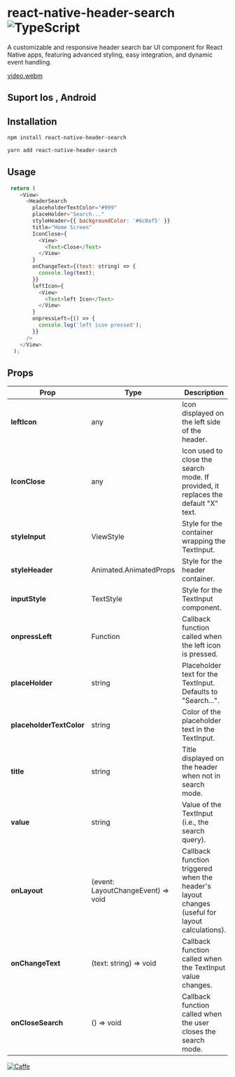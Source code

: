 
# react-native-header-search ![TypeScript](https://img.shields.io/badge/language-TypeScript-blue.svg)


A customizable and responsive header search bar UI component for React Native apps, featuring advanced styling, easy integration, and dynamic event handling.


[video.webm](https://github.com/user-attachments/assets/8d77aa0c-671e-40bd-a82e-8203f753c567)  

## Suport Ios , Android


## Installation

```sh
npm install react-native-header-search
```
```sh
yarn add react-native-header-search
```
## Usage


```js
 return (
    <View>
      <HeaderSearch
        placeholderTextColor="#999"
        placeHolder="Search..."
        styleHeader={{ backgroundColor: '#6c0af5' }}
        title="Home Screen"
        IconClose={
          <View>
            <Text>Close</Text>
          </View>
        }
        onChangeText={(text: string) => {
          console.log(text);
        }}
        leftIcon={
          <View>
            <Text>left Icon</Text>
          </View>
        }
        onpressLeft={() => {
          console.log('left icon pressed');
        }}
      />
    </View>
  );
```
## **Props**

| Prop                | Type                                              | Description                                                                                           | Default Value              |
| ------------------- | ------------------------------------------------- | ----------------------------------------------------------------------------------------------------- | -------------------------- |
| **leftIcon**        | any                                               | Icon displayed on the left side of the header.                                                      |                 |
| **IconClose**       | any                                               | Icon used to close the search mode. If provided, it replaces the default "X" text.                   |                |
| **styleInput**      | ViewStyle                                         | Style for the container wrapping the TextInput.                                                      |                 |
| **styleHeader**     | Animated.AnimatedProps<ViewStyle>                 | Style for the header container.                                                                      |                 |
| **inputStyle**      | TextStyle                                         | Style for the TextInput component.                                                                   |                 |
| **onpressLeft**     | Function                                          | Callback function called when the left icon is pressed.                                              |                 |
| **placeHolder**     | string                                            | Placeholder text for the TextInput. Defaults to "Search...".                                          | "Search..."              |
| **placeholderTextColor** | string                                      | Color of the placeholder text in the TextInput.                                                      | "rgba(97,97,97,0.8)"       |
| **title**           | string                                            | Title displayed on the header when not in search mode.                                               |                 |
| **value**           | string                                            | Value of the TextInput (i.e., the search query).                                                     |                 |
| **onLayout**        | (event: LayoutChangeEvent) => void                | Callback function triggered when the header's layout changes (useful for layout calculations).         |                 |
| **onChangeText**    | (text: string) => void                            | Callback function called when the TextInput value changes.                                           |                 |
| **onCloseSearch**   | () => void                                        | Callback function called when the user closes the search mode.                                       |                 |


[![Caffe](https://ko-fi.com/img/githubbutton_sm.svg)](https://ko-fi.com/tandatne)